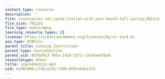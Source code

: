 ```yaml
---
content_type: resource
description: ''
file: /courses/es-s41-speak-italian-with-your-mouth-full-spring-2012/e1d0c900c718ec527386df8ceb4a1315_ingredienti2.mp3
file_size: 791114
file_type: audio/mpeg
learning_resource_types: []
license: https://creativecommons.org/licenses/by-nc-sa/4.0/
ocw_type: OCWFile
parent_title: Cooking Instruction
parent_type: CourseSection
parent_uid: 037bd9c3-765a-1418-15f2-c7634ae47ba8
resourcetype: Other
title: ingredienti2.mp3
uid: e1d0c900-c718-ec52-7386-df8ceb4a1315
---
```

